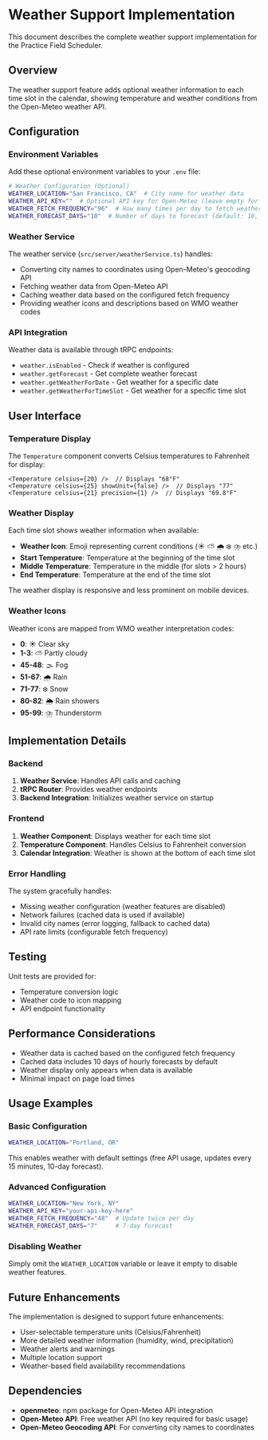 # Weather Support Implementation

This document describes the complete weather support implementation for the Practice Field Scheduler.

## Overview

The weather support feature adds optional weather information to each time slot in the calendar, showing temperature and weather conditions from the Open-Meteo weather API.

## Configuration

### Environment Variables

Add these optional environment variables to your `.env` file:

```bash
# Weather Configuration (Optional)
WEATHER_LOCATION="San Francisco, CA"  # City name for weather data
WEATHER_API_KEY=""  # Optional API key for Open-Meteo (leave empty for free usage)
WEATHER_FETCH_FREQUENCY="96"  # How many times per day to fetch weather (default: 96 = every 15 minutes)
WEATHER_FORECAST_DAYS="10"  # Number of days to forecast (default: 10, max: 16)
```

### Weather Service

The weather service (`src/server/weatherService.ts`) handles:

- Converting city names to coordinates using Open-Meteo's geocoding API
- Fetching weather data from Open-Meteo API
- Caching weather data based on the configured fetch frequency
- Providing weather icons and descriptions based on WMO weather codes

### API Integration

Weather data is available through tRPC endpoints:

- `weather.isEnabled` - Check if weather is configured
- `weather.getForecast` - Get complete weather forecast
- `weather.getWeatherForDate` - Get weather for a specific date
- `weather.getWeatherForTimeSlot` - Get weather for a specific time slot

## User Interface

### Temperature Display

The `Temperature` component converts Celsius temperatures to Fahrenheit for display:

```tsx
<Temperature celsius={20} />  // Displays "68°F"
<Temperature celsius={25} showUnit={false} />  // Displays "77"
<Temperature celsius={21} precision={1} />  // Displays "69.8°F"
```

### Weather Display

Each time slot shows weather information when available:

- **Weather Icon**: Emoji representing current conditions (☀️ ⛅ 🌧️ ❄️ ⛈️ etc.)
- **Start Temperature**: Temperature at the beginning of the time slot
- **Middle Temperature**: Temperature in the middle (for slots > 2 hours)
- **End Temperature**: Temperature at the end of the time slot

The weather display is responsive and less prominent on mobile devices.

### Weather Icons

Weather icons are mapped from WMO weather interpretation codes:

- **0**: ☀️ Clear sky
- **1-3**: ⛅ Partly cloudy
- **45-48**: 🌫️ Fog
- **51-67**: 🌧️ Rain
- **71-77**: ❄️ Snow
- **80-82**: 🌦️ Rain showers
- **95-99**: ⛈️ Thunderstorm

## Implementation Details

### Backend

1. **Weather Service**: Handles API calls and caching
2. **tRPC Router**: Provides weather endpoints
3. **Backend Integration**: Initializes weather service on startup

### Frontend

1. **Weather Component**: Displays weather for each time slot
2. **Temperature Component**: Handles Celsius to Fahrenheit conversion
3. **Calendar Integration**: Weather is shown at the bottom of each time slot

### Error Handling

The system gracefully handles:

- Missing weather configuration (weather features are disabled)
- Network failures (cached data is used if available)
- Invalid city names (error logging, fallback to cached data)
- API rate limits (configurable fetch frequency)

## Testing

Unit tests are provided for:

- Temperature conversion logic
- Weather code to icon mapping
- API endpoint functionality

## Performance Considerations

- Weather data is cached based on the configured fetch frequency
- Cached data includes 10 days of hourly forecasts by default
- Weather display only appears when data is available
- Minimal impact on page load times

## Usage Examples

### Basic Configuration

```bash
WEATHER_LOCATION="Portland, OR"
```

This enables weather with default settings (free API usage, updates every 15 minutes, 10-day forecast).

### Advanced Configuration

```bash
WEATHER_LOCATION="New York, NY"
WEATHER_API_KEY="your-api-key-here"
WEATHER_FETCH_FREQUENCY="48"  # Update twice per day
WEATHER_FORECAST_DAYS="7"     # 7-day forecast
```

### Disabling Weather

Simply omit the `WEATHER_LOCATION` variable or leave it empty to disable weather features.

## Future Enhancements

The implementation is designed to support future enhancements:

- User-selectable temperature units (Celsius/Fahrenheit)
- More detailed weather information (humidity, wind, precipitation)
- Weather alerts and warnings
- Multiple location support
- Weather-based field availability recommendations

## Dependencies

- **openmeteo**: npm package for Open-Meteo API integration
- **Open-Meteo API**: Free weather API (no key required for basic usage)
- **Open-Meteo Geocoding API**: For converting city names to coordinates
